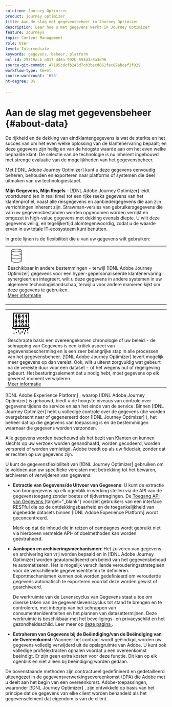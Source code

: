 ```yaml
---
solution: Journey Optimizer
product: journey optimizer
title: Aan de slag met gegevensbeheer in Journey Optimizer
description: Leer hoe u met gegevens werkt in Journey Optimizer
feature: Journeys
topic: Content Management
role: User
level: Intermediate
keywords: gegevens, beheer, platform
exl-id: 25519acb-a017-446a-992b-653d3a8a3d96
source-git-commit: 47185cdcfb243d7cb3becd861fec87abcef1f929
workflow-type: tm+mt
source-wordcount: '655'
ht-degree: 0%

---
```


# Aan de slag met gegevensbeheer {#about-data}

De rijkheid en de dekking van eindklantengegevens is wat de sterkte en het succes van om het even welke oplossing van de klantenervaring bepaalt; en deze gegevens zijn heilig en van de hoogste waarde aan om het even welke bepaalde klant. De selectie van de technologie is nu inherent ingebouwd met strenge evaluatie van de mogelijkheden van het gegevensbeheer.

Met [!DNL Adobe Journey Optimizer] kunt u deze gegevens eenvoudig beheren, behouden en exporteren naar platforms of systemen die deel uitmaken van uw technologiestapel.

**Mijn Gegevens, Mijn Regels** - [!DNL Adobe Journey Optimizer] leidt voortdurend (en in real time) tot een rijke reeks gegevens van het klantenprofiel, naast alle reisgegevens en aanbiedergegevens die aan zijn verrichtingen inherent zijn. Strawman-versies van gebruikersgegevens die van uw gegevensbestanden worden opgenomen worden verrijkt en omgezet in high-value gegevens met dekking evenals diepte. U wilt deze gegevens veilig, en tegelijkertijd alomtegenwoordig, zodat u de waarde ervan in uw totale IT-ecosysteem kunt benutten.

In grote lijnen is de flexibiliteit die u van uw gegevens wilt gebruiken:


<table style="table-layout:fixed">
<tr style="border: 0;">
  <td>
    <div><img alt="bestemmingen" src="assets/do-not-localize/dest.png" /> 
    <br> Beschikbaar in andere bestemmingen - terwijl [!DNL Adobe Journey Optimizer] gegevens voor een hyper-gepersonaliseerde klantenervaring synergieert en integreert, wilt u deze gegevens in andere systemen in uw algemeen technologielandschap, terwijl u voor andere manieren kijkt om deze gegevens te gebruiken.
    <div>
     <a href="../integrations/ajo-integrations.md">Meer informatie</a></div>
    </div>
    <br>
  </td>
</tr>
</table>

<!--td>
    <div><img alt="retention" src="assets/do-not-localize/retention.png" />  
    <br>Retained for a stipulated duration – Industry or regional regulations (such as GDPR or CCPA) or internal data governance policies stipulate how long or how short a duration, data needs to be maintained or archived in Adobe Experience Platform Data Lake. <a href="../privacy/get-started-privacy.md">Learn more</a></div>
  </td>
</tr>
<tr style="border: 0;"-->
<table style="table-layout:fixed">
<tr style="border: 0;">
  <td>
    <div><img alt="beleid" src="assets/do-not-localize/policy.png" /> 
    <br> Geschrapte basis een overeengekomen chronologie of uw beleid - de schrapping van Gegevens is een kritiek aspect van gegevensbescherming en is een zeer belangrijke stap in alle processen van het gegevensbeheer. [!DNL Adobe Journey Optimizer] levert mogelijk meer gegevens op dan vereist. Ook, wilt u uiterst zorgvuldig wat gebeurt na de vereiste duur voor een dataset - of het wegens nut of regelgeving gebeurt. Het besturingselement dat u nodig hebt, moet gegevens op elk gewenst moment verwijderen. 
    </div>
      <div>
     <a href="../privacy/data-hygiene.md">Meer informatie</a></div>
    </div>
  </td>
</tr>
</table>

[!DNL Adobe Experience Platform] , waarop [!DNL Adobe Journey Optimizer] is gebouwd, biedt u de hoogste niveaus van controle over gegevens tijdens de service en aan het einde van de service. Binnen [!DNL Journey Optimizer] hebt u volledige controle over de gegevens (die worden overgebracht naar of gegenereerd door [!DNL Journey Optimizer] ), het beheer dat op die gegevens van toepassing is en de bestemmingen waarnaar die gegevens worden verzonden.

Alle gegevens worden beschouwd als het bezit van Klanten en kunnen slechts op uw verzoek worden gehandhaafd, worden gecodeerd, worden verspreid of worden vernietigd. Adobe treedt op als uw fiduciair, zonder dat er rechten op uw gegevens zijn.

U kunt de gegevensflexibiliteit van [!DNL Journey Optimizer] gebruiken om te voldoen aan uw specifieke vereisten met betrekking tot het bewaren, archiveren of verwijderen van gegevens:

* **Extractie van Gegevens/de Uitvoer van Gegevens**: U kunt de extractie van brongegevens op elk ogenblik in werking stellen via de API van de gegevenstoegang zonder boetes of tijdvertragingen. De [ Toegang API van Gegevens ](https://experienceleague.adobe.com/docs/experience-platform/data-access/api.html?lang=nl-NL){target="_blank"}  voorziet gebruikers van een interface RESTful die op de ontdekkingsbaarheid en de toegankelijkheid van ingebedde datasets binnen [!DNL Adobe Experience Platform] wordt geconcentreerd. <!--In the future (on roadmap), you can use file-based destinations to export and migrate log data from Adobe Journey Optimizer. -->

  Merk op dat de inhoud die in reizen of campagnes wordt gebruikt niet via hierboven vermelde API- of doelmethoden kan worden geëxtraheerd.

<!--
* **Profile Service Data Retention**: For Behavioral and Time series data appended to any Profile, you may choose to use Journey Optimizer's default setting of retaining this data for up to 91 days from the date of its addition to a Profile, or until an alternative time-period selected by the you. The time that Adobe keeps this data varies from contract to contract, and is outlined in an organization's data retention policy.

  Learn more about Experience Event expirations in [Adobe Experience Platform documentation](https://experienceleague.adobe.com/docs/experience-platform/profile/event-expirations.html?lang=nl-NL){target="_blank"}.
-->

* **Aankopen en archiveringsmechanismen**: Het zuiveren van gegevens en archivering kan vrij worden bepaald en in [!DNL Adobe Journey Optimizer] worden geautomatiseerd om beleid van het gegevensbehoud te automatiseren. Het is mogelijk verschillende verouderingsstrategieën voor de verschillende gegevensentiteiten te definiëren. Exportmechanismen kunnen ook worden gedefinieerd om verouderde gegevens automatisch te exporteren voordat deze worden gewist of gearchiveerd.

  De werkruimte van de Levenscyclus van Gegevens staat u toe om diverse taken van de gegevenslevenscyclus tot stand te brengen en te controleren, met inbegrip van het schrappen van consumentenidentiteiten en het plannen van datasettermijnen. Deze werkruimte is beschikbaar met het beveiligings- en privacyschild en het gezondheidsschild. Leer meer op [ deze pagina ](../privacy/data-hygiene.md).

<!--
* **Data Lake and Deletions**: Customer Data stored in the Data Lake can be retained by Journey Optimizer:
    
    * for 7 days to facilitate the onboarding of Customer Data into the Profile Services, after which it may be permanently deleted, or
    * until chosen to be deleted by you

-->

* **Extraheren van Gegevens bij de Beëindiging/van de Beëindiging van de Overeenkomst**: Wanneer het contract wordt geëindigd, worden uw gegevens volledig verwijderd uit de opslagruimte van Adobe. U kunt ook volledige profielextracten ophalen voordat u een overeenkomst beëindigt. Er zijn geen extra kosten voor deze functie. Dit kan op elk ogenblik en niet alleen bij beëindiging worden gedaan.

De bovenstaande methoden zijn contractueel gedefinieerd en gedetailleerd uiteengezet in de gegevensverwerkingsovereenkomst (DPA) die Adobe met u deelt aan het begin van een overeenkomst. Adobe-toepassingen, waaronder [!DNL Journey Optimizer] , zijn ontwikkeld op basis van het principe dat de gegevens van elke client worden behandeld als het gegevenselement dat eigendom is van de client.

